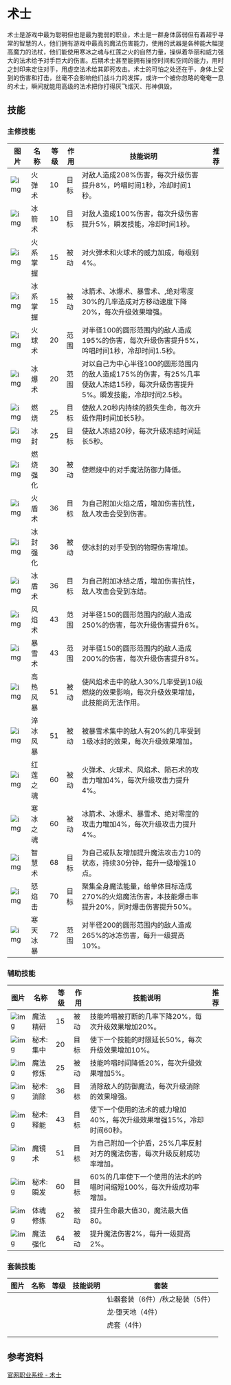 # 术士

术士是游戏中最为聪明但也是最为脆弱的职业，术士是一群身体孱弱但有着超乎寻常的智慧的人，他们拥有游戏中最高的魔法伤害能力，使用的武器是各种能大幅提高魔力的法杖，他们能使用寒冰之魂与红莲之火的自然力量，操纵着华丽和威力强大的法术给予对手巨大的伤害。后期术士甚至能拥有操控时间和空间的能力，用时之封印来定住对手，用虚空法术给其即死攻击。术士的可怕之处还在于，身体上受到的伤害和打击，丝毫不会影响他们战斗力的发挥，或许一个被你忽略的奄奄一息的术士，瞬间就能用高级的法术把你打得灰飞烟灭、形神俱毁。

## 技能

### 主修技能

| 图片                                                         | 名称     | 等级 | 作用 | 技能说明                                                     | 推荐 |
| ------------------------------------------------------------ | -------- | ---- | ---- | ------------------------------------------------------------ | ---- |
| ![img](http://ossweb-img.qq.com/images/ffo/a20090501index/newerData/newer_128.jpg) | 火弹术   | 10   | 目标 | 对敌人造成208%伤害，每次升级伤害提升8%，吟唱时间1秒，冷却时间1秒。 |      |
| ![img](http://ossweb-img.qq.com/images/ffo/a20090501index/newerData/newer_129.jpg) | 冰箭术   | 10   | 目标 | 对敌人造成100%伤害，每次升级伤害提升5%，瞬发技能，冷却时间1秒。 |      |
| ![img](http://ossweb-img.qq.com/images/ffo/a20090501index/newerData/newer_130.jpg) | 火系掌握 | 15   | 被动 | 对火弹术和火球术的威力加成，每级别4%。                       |      |
| ![img](http://ossweb-img.qq.com/images/ffo/a20090501index/newerData/newer_131.jpg) | 冰系掌握 | 15   | 被动 | 冰箭术、冰爆术、暴雪术、,绝对零度30%的几率造成对方移动速度下降20%，每次升级效果增强。 |      |
| ![img](http://ossweb-img.qq.com/images/ffo/a20090501index/newerData/newer_132.jpg) | 火球术   | 20   | 范围 | 对半径100的圆形范围内的敌人造成195%的伤害，每次升级伤害提升5%，吟唱时间1秒，冷却时间1.5秒。 |      |
| ![img](http://ossweb-img.qq.com/images/ffo/a20090501index/newerData/newer_133.jpg) | 冰爆术   | 20   | 范围 | 对以自己为中心半径100的圆形范围内的敌人造成175%的伤害，有25%几率使敌人冻结15秒，每次升级伤害提升5%。瞬发技能，冷却时间2.5秒。 |      |
| ![img](http://ossweb-img.qq.com/images/ffo/a20090501index/newerData/newer_134.jpg) | 燃烧     | 25   | 目标 | 使敌人20秒内持续的损失生命，每次升级作用时间加长5秒。        |      |
| ![img](http://ossweb-img.qq.com/images/ffo/a20090501index/newerData/newer_135.jpg) | 冰封     | 25   | 目标 | 使敌人冻结20秒，每次升级冻结时间延长5秒。                    |      |
| ![img](http://ossweb-img.qq.com/images/ffo/a20090501index/newerData/newer_136.jpg) | 燃烧强化 | 30   | 被动 | 使燃烧中的对手魔法防御力降低。                               |      |
| ![img](http://ossweb-img.qq.com/images/ffo/a20090501index/newerData/newer_137.jpg) | 火盾术   | 36   | 目标 | 为自己附加火焰之盾，增加伤害抗性，敌人攻击会受到伤害。       |      |
| ![img](http://ossweb-img.qq.com/images/ffo/a20090501index/newerData/newer_138.jpg) | 冰封强化 | 36   | 被动 | 使冰封的对手受到的物理伤害增加。                             |      |
| ![img](http://ossweb-img.qq.com/images/ffo/a20090501index/newerData/newer_139.jpg) | 冰盾术   | 36   | 目标 | 为自己附加冰结之盾，增加伤害抗性，敌人攻击会受到冻结。       |      |
| ![img](http://ossweb-img.qq.com/images/ffo/a20090501index/newerData/newer_140.jpg) | 风焰术   | 43   | 范围 | 对半径150的圆形范围内的敌人造成250%的伤害，每次升级伤害提升6%。 |      |
| ![img](http://ossweb-img.qq.com/images/ffo/a20090501index/newerData/newer_141.jpg) | 暴雪术   | 43   | 范围 | 对半径150的圆形范围内的敌人造成200%的伤害，每次升级伤害提升8%。 |      |
| ![img](http://ossweb-img.qq.com/images/ffo/a20090501index/newerData/newer_142.jpg) | 高热风暴 | 51   | 被动 | 使风焰术击中的敌人30%几率受到10级燃烧的效果影响，每次升级效果增加，此技能尚无法作用。 |      |
| ![img](http://ossweb-img.qq.com/images/ffo/a20090501index/newerData/newer_143.jpg) | 淬冰风暴 | 51   | 被动 | 被暴雪术集中的敌人有20%的几率受到1级冰封的效果，每次升级效果增加。 |      |
| ![img](http://ossweb-img.qq.com/images/ffo/a20090501index/newerData/newer_144.jpg) | 红莲之魂 | 60   | 被动 | 火弹术、火球术、风焰术、陨石术的攻击力增加4%，每次升级攻击力提升4%。 |      |
| ![img](http://ossweb-img.qq.com/images/ffo/a20090501index/newerData/newer_145.jpg) | 寒冰之魂 | 60   | 被动 | 冰箭术、冰爆术、暴雪术、绝对零度的攻击力增加4%，每次升级攻击力提升4%。 |      |
| ![img](http://ossweb-img.qq.com/images/ffo/a20090501index/newerData/newer_146.jpg) | 智慧术   | 68   | 目标 | 为自己或队友增加提升魔法攻击力10的状态，持续30分钟，每升一级增强10点。 |      |
| ![img](http://ossweb-img.qq.com/images/ffo/a20090501index/newerData/newer_147.jpg) | 怒焰击   | 70   | 目标 | 聚集全身魔法能量，给单体目标造成270%的火焰魔法伤害，本技能爆击率提升20%，同时爆击伤害提升50%。 |      |
| ![img](http://ossweb-img.qq.com/images/ffo/a20090501index/newerData/newer_148.jpg) | 寒天冰暴 | 72   | 范围 | 对半径200的圆形范围内的敌人造成265%的冰冻伤害，每升一级提高10%。 |      |

### 辅助技能

| 图片                                                         | 名称      | 等级 | 作用 | 技能说明                                                     | 推荐 |
| ------------------------------------------------------------ | --------- | ---- | ---- | ------------------------------------------------------------ | ---- |
| ![img](http://ossweb-img.qq.com/images/ffo/a20090501index/newerData/newer_149.jpg) | 魔法精研  | 15   | 被动 | 技能吟唱被打断的几率下降20%，每次升级效果增加20%。           |      |
| ![img](http://ossweb-img.qq.com/images/ffo/a20090501index/newerData/newer_150.jpg) | 秘术:集中 | 20   | 目标 | 使下一个技能的时限延长50%，每次升级效果增加10%。             |      |
| ![img](http://ossweb-img.qq.com/images/ffo/a20090501index/newerData/newer_151.jpg) | 魔法修炼  | 25   | 被动 | 技能吟唱时间降低20%，每次升级效果增加5%。                    |      |
| ![img](http://ossweb-img.qq.com/images/ffo/a20090501index/newerData/newer_152.jpg) | 秘术:消除 | 36   | 目标 | 消除敌人的防御魔法，每次升级消除的效果增强。                 |      |
| ![img](http://ossweb-img.qq.com/images/ffo/a20090501index/newerData/newer_153.jpg) | 秘术:释能 | 43   | 目标 | 使下一个使用的法术的威力增加40%，每次升级效果增强15%，冷却时间60秒。 |      |
| ![img](http://ossweb-img.qq.com/images/ffo/a20090501index/newerData/newer_154.jpg) | 魔镜术    | 51   | 目标 | 为自己附加一个护盾，25%几率反射对方的魔法伤害，每次升级反射成功率增加。 |      |
| ![img](http://ossweb-img.qq.com/images/ffo/a20090501index/newerData/newer_155.jpg) | 秘术:瞬发 | 60   | 目标 | 60%的几率使下一个使用的法术的吟唱时间缩短100%，每次升级成功率增加。 |      |
| ![img](http://ossweb-img.qq.com/images/ffo/a20090501index/newerData/newer_156.jpg) | 体魂修练  | 62   | 被动 | 提升生命最大值30，魔法最大值80。                             |      |
| ![img](http://ossweb-img.qq.com/images/ffo/a20090501index/newerData/newer_157.jpg) | 魔法强化  | 64   | 被动 | 提升魔法伤害2%，每升一级提高2%。                             |      |

### 套装技能

| 图片 | 名称 | 等级 | 技能说明 | 套装                            |
| ---- | ---- | ---- | -------- | ------------------------------- |
|      |      |      |          | 仙器套装（6件）/秋之秘装（5件） |
|      |      |      |          | 龙·堕天地（4件）                |
|      |      |      |          | 虎套（4件）                     |
|      |      |      |          |                                 |
|      |      |      |          |                                 |

## 参考资料

[官网职业系统 - 术士](http://ffo.qq.com/new/newerData/ss.htm)